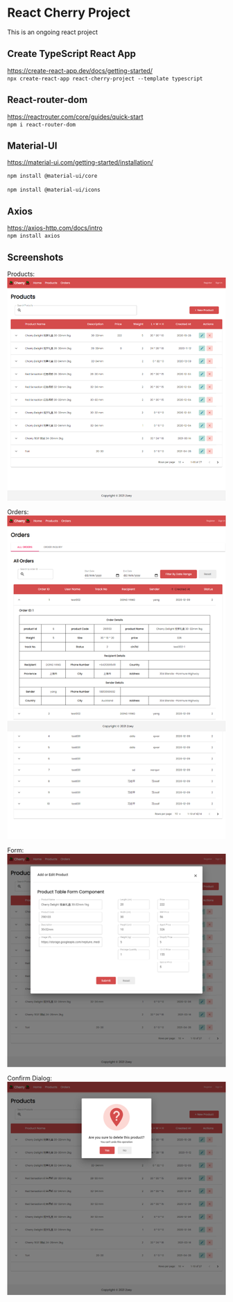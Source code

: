 # React Cherry Project
This is an ongoing react project

## Create TypeScript React App
https://create-react-app.dev/docs/getting-started/   
`npx create-react-app react-cherry-project --template typescript`   

## React-router-dom
https://reactrouter.com/core/guides/quick-start   
`npm i react-router-dom`

## Material-UI
https://material-ui.com/getting-started/installation/
```
npm install @material-ui/core

npm install @material-ui/icons
```

## Axios
https://axios-http.com/docs/intro   
`npm install axios`

## Screenshots
Products:   
<img src="https://github.com/JingyiNiu/react-cherry-project/blob/master/public/screenshots/products.png" width=600>  

Orders:   
<img src="https://github.com/JingyiNiu/react-cherry-project/blob/master/public/screenshots/orders.png" width=600>   

Form:   
<img src="https://github.com/JingyiNiu/react-cherry-project/blob/master/public/screenshots/products-form.png" width=600>   

Confirm Dialog:   
<img src="https://github.com/JingyiNiu/react-cherry-project/blob/master/public/screenshots/products-comfirm-dialog.png" width=600>   
